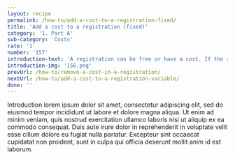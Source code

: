 ```yaml
---
layout: recipe
permalink: /how-to/add-a-cost-to-a-registration-fixed/
title: 'Add a cost to a registration (fixed)'
category: '1. Part A'
sub-category: 'Costs'
rate: '1'
number: '157'
introduction-text: 'A registration can be free or have a cost. If the registration is free, no configuration is needed for it cost. If the registration is not free, the cost can be set, either as a fixed cost or as a variable cost (set by it determinant).<br>Here we will see how to set either type of costs.'
introduction-img: '156.png'
prevUrl: /how-to/remove-a-cost-in-a-registration/
nextUrl: /how-to/add-a-cost-to-a-registration-variable/
done: ''
---
```


Introduction lorem ipsum dolor sit amet, consectetur adipiscing elit, sed do eiusmod tempor incididunt ut labore et dolore magna aliqua. Ut enim ad minim veniam, quis nostrud exercitation ullamco laboris nisi ut aliquip ex ea commodo consequat. Duis aute irure dolor in reprehenderit in voluptate velit esse cillum dolore eu fugiat nulla pariatur. Excepteur sint occaecat cupidatat non proident, sunt in culpa qui officia deserunt mollit anim id est laborum.


